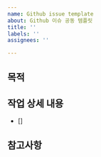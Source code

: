 ```yaml
---
name: Github issue template
about: Github 이슈 공동 템플릿
title: ''
labels: ''
assignees: ''

---
```


## 목적
>
## 작업 상세 내용
- []
## 참고사항
